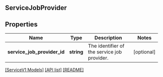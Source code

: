 ## ServiceJobProvider

## Properties

Name | Type | Description | Notes
------------ | ------------- | ------------- | -------------
**service_job_provider_id** | **string** | The identifier of the service job provider. | [optional]

[[ServiceV1 Models]](../) [[API list]](../../Api) [[README]](../../../README.md)
